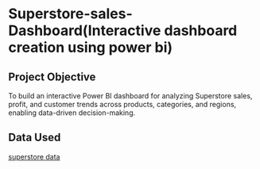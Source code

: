 # Superstore-sales-Dashboard(Interactive dashboard creation using power bi)
## Project Objective
To build an interactive Power BI dashboard for analyzing Superstore sales, profit, and customer trends across products, categories, and regions, enabling data-driven decision-making.
## Data Used
<a href="https://github.com/JRaju72/Superstore-sales-Dashboard/blob/main/superstore_project.xlsx">superstore data</a>
